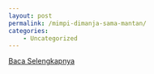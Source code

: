 ```yaml
---
layout: post
permalink: /mimpi-dimanja-sama-mantan/
categories:
    - Uncategorized
---
```


[Baca Selengkapnya](/01)